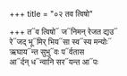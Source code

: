 +++
title = "०२ तव त्विषो"

+++
त᳓व त्विषो᳓ ज᳓निमन् रेजत द्यउ᳓  
रे᳓जद् भू᳓मिर् भिय᳓सा स्व᳓स्य मन्योः᳓  
ऋघाय᳓न्त सुभु᳓वः प᳓र्वतास  
आ᳓र्दन् ध᳓न्वानि सर᳓यन्त आ᳓पः
